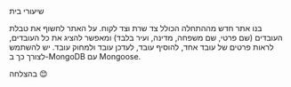 שיעורי בית

בנו אתר חדש מההתחלה הכולל צד שרת וצד לקוח.
על האתר לחשוף את טבלת העובדים (שם פרטי, שם משפחה, מדינה, ועיר בלבד) ומאפשר להציג את כל העובדים, לראות פרטים של עובד אחד, להוסיף עובד, לעדכן עובד ולמחוק עובד.
יש להשתמש לצורך כך ב-MongoDB עם Mongoose.

בהצלחה 😊
